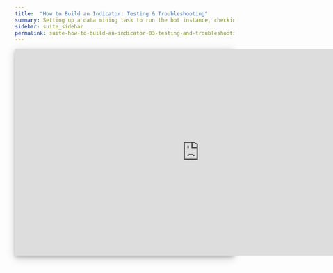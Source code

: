 ```yaml
---
title:  "How to Build an Indicator: Testing & Troubleshooting"
summary: Setting up a data mining task to run the bot instance, checking the dataset files for errors, and troubleshooting common issues with the code and the process definitions. 
sidebar: suite_sidebar
permalink: suite-how-to-build-an-indicator-03-testing-and-troubleshooting.html
---
```


<div style="background-color: white; box-shadow: 0 4px 8px 0 rgba(0, 0, 0, 0.2), 0 6px 20px 0 rgba(0, 0, 0, 0.19); margin-bottom: 35px; max-width: 850px; max-height: 476px;">
<iframe width="848" height="476" src="https://www.youtube.com/embed/gjv5lPmLVSI" frameborder="0" allow="accelerometer; autoplay; encrypted-media; gyroscope; picture-in-picture" allowfullscreen></iframe>
</div>